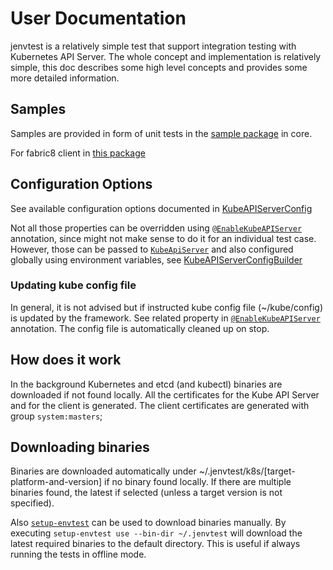 # User Documentation

jenvtest is a relatively simple test that support integration testing with Kubernetes API Server.
The whole concept and implementation is relatively simple, this doc describes some high level concepts
and provides some more detailed information.

## Samples

Samples are provided in form of unit tests in the [sample package](https://github.com/java-operator-sdk/jenvtest/tree/main/core/src/test/java/io/javaoperatorsdk/jenvtest/sample)
in core.

For fabric8 client in [this package](https://github.com/java-operator-sdk/jenvtest/tree/main/fabric8/src/test/java/io/javaoperatorsdk/jenvtest/junit/sample)

## Configuration Options

See available configuration options documented in [KubeAPIServerConfig](https://github.com/java-operator-sdk/jenvtest/blob/main/core/src/main/java/io/javaoperatorsdk/jenvtest/KubeAPIServerConfig.java#L6-L6)

Not all those properties can be overridden using [`@EnableKubeAPIServer`](https://github.com/java-operator-sdk/jenvtest/blob/main/core/src/main/java/io/javaoperatorsdk/jenvtest/junit/EnableKubeAPIServer.java)
annotation, since might not make sense to do it for an individual test case. However, those can be passed to
[`KubeApiServer`](https://github.com/java-operator-sdk/jenvtest/blob/main/core/src/main/java/io/javaoperatorsdk/jenvtest/junit/EnableKubeAPIServer.java)
and also configured globally using environment variables, see [KubeAPIServerConfigBuilder](https://github.com/java-operator-sdk/jenvtest/blob/main/core/src/main/java/io/javaoperatorsdk/jenvtest/KubeAPIServerConfigBuilder.java)

### Updating kube config file

In general, it is not advised but if instructed kube config file (~/kube/config) is updated by the framework.
See related property in [`@EnableKubeAPIServer`](https://github.com/java-operator-sdk/jenvtest/blob/main/core/src/main/java/io/javaoperatorsdk/jenvtest/junit/EnableKubeAPIServer.java#L27-L27)
annotation. The config file is automatically cleaned up on stop.   

## How does it work

In the background Kubernetes and etcd (and kubectl) binaries are downloaded if not found locally.
All the certificates for the Kube API Server and for the client is generated. 
The client certificates are generated with group `system:masters`; 

## Downloading binaries

Binaries are downloaded automatically under ~/.jenvtest/k8s/[target-platform-and-version] if no binary found locally.
If there are multiple binaries found, the latest if selected (unless a target version is not specified).

Also [`setup-envtest`](https://pkg.go.dev/sigs.k8s.io/controller-runtime/tools/setup-envtest#section-readme) can be used
to download binaries manually. By executing `setup-envtest use --bin-dir ~/.jenvtest` will download the latest required
binaries to the default directory. This is useful if always running the tests in offline mode.
